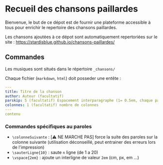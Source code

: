 # Recueil des chansons paillardes

Bienvenue, le but de ce dépot est de fournir une plateforme accessible à tous pour enrichir le repertoire des chansons paillardes.

Les chansons ajoutées à ce dépot sont automatiquement repertoriées sur le site : https://stardisblue.github.io/chansons-paillardes/

## Commandes

Les musiques sont situés dans le répertoire `_chansons/`

Chaque fichier (`markdown`, `html`) doit posseder une entête :
```yml
---
title: Titre de la chanson
author: Auteur (facultatif) 
parskip: 5 (facultatif) Espacement interparagraphe (1= 0.5em, chaque pas vaut 0.25em jusqu'à 5em (19))
colonnes: 1 (facultatif) nombre de colonnes
---
contenu
```

### Commandes spécifiques au paroles

- `\colonneSuivante` : [:warning: NE MARCHE PAS] force la suite des paroles sur la colonne suivante (utilisation déconseillé, peut entrainer des erreurs lors de l'impression)
- `\sauterLigne{10}` : saute `n` ligne (de 1 a 20)
- `\vspace{2em}` : ajoute un interligne de valeur `2em` (cm, px, em ...)
